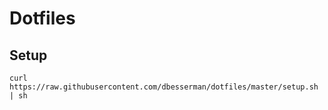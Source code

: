 # Dotfiles

## Setup

```
curl https://raw.githubusercontent.com/dbesserman/dotfiles/master/setup.sh | sh
```
